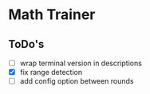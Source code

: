 # Math Trainer

## ToDo's

- [ ] wrap terminal version in descriptions
- [x] fix range detection
- [ ] add config option between rounds
